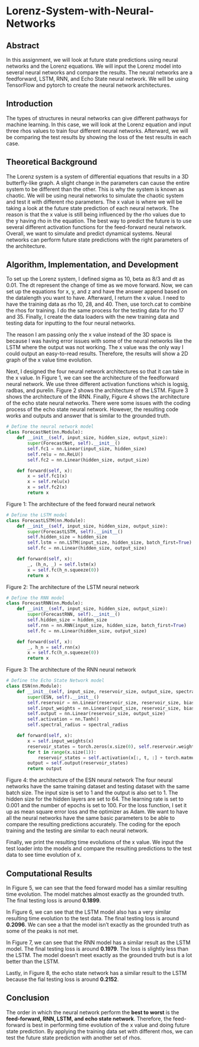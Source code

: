 # Lorenz-System-with-Neural-Networks

## Abstract

In this assignment, we will look at future state predictions using neural networks and the Lorenz equations. We will input the Lorenz model into several neural networks and compare the results. The neural networks are a feedforward, LSTM, RNN, and Echo State neural network. We will be using TensorFlow and pytorch to create the neural network architectures. 

## Introduction

The types of structures in neural networks can give different pathways for machine learning. In this case, we will look at the Lorenz equation and input three rhos values to train four different neural networks. Afterward, we will be comparing the test results by showing the loss of the test results in each case.  

## Theoretical Background

The Lorenz system is a system of differential equations that results in a 3D butterfly-like graph. A slight change in the parameters can cause the entire system to be different than the other. This is why the system is known as chaotic. We will be using neural networks to simulate the chaotic system and test it with different rho parameters. The x value is where we will be taking a look at the future state prediction of each neural network. The reason is that the x value is still being influenced by the rho values due to the y having rho in the equation. The best way to predict the future is to use several different activation functions for the feed-forward neural network. Overall, we want to simulate and predict dynamical systems. Neural networks can perform future state predictions with the right parameters of the architecture. 

## Algorithm, Implementation, and Development

To set up the Lorenz system, I defined sigma as 10, beta as 8/3 and dt as 0.01. The dt represent the change of time as we move forward. Now, we can set up the equations for x, y, and z and have the answer append based on the datalength you want to have. Afterward, I return the x  value. I need to have the training data as rho 10, 28, and 40. Then, use torch.cat to combine the rhos for training. I do the same process for the testing data for rho 17 and 35. Finally, I create the data loaders with the new training data and testing data for inputting to the four neural networks. 

The reason I am passing only the x value instead of the 3D space is because I was having error issues with some of the neural networks like the LSTM where the output was not working. The x value was the only way I could output an easy-to-read results. Therefore, the results will show a 2D graph of the x value time evolution. 

Next, I designed the four neural network architectures so that it can take in the x value. In Figure 1, we can see the architecture of the feedforward neural network. We use three different activation functions which is logsig, radbas, and purelin. Figure 2 shows the architecture of the LSTM. Figure 3 shows the architecture of the RNN. Finally, Figure 4 shows the architecture of the echo state neural networks. There were some issues with the coding process of the echo state neural network. However, the resulting code works and outputs and answer that is similar to the grounded truth. 

```python
# Define the neural network model
class ForecastNet(nn.Module):
    def __init__(self, input_size, hidden_size, output_size):
        super(ForecastNet, self).__init__()
        self.fc1 = nn.Linear(input_size, hidden_size)
        self.relu = nn.ReLU()
        self.fc2 = nn.Linear(hidden_size, output_size)

    def forward(self, x):
        x = self.fc1(x)
        x = self.relu(x)
        x = self.fc2(x)
        return x
```

Figure 1: The architecture of the feed forward neural network

```python
# Define the LSTM model
class ForecastLSTM(nn.Module):
    def __init__(self, input_size, hidden_size, output_size):
        super(ForecastLSTM, self).__init__()
        self.hidden_size = hidden_size
        self.lstm = nn.LSTM(input_size, hidden_size, batch_first=True)
        self.fc = nn.Linear(hidden_size, output_size)

    def forward(self, x):
        _, (h_n, _) = self.lstm(x)
        x = self.fc(h_n.squeeze(0))
        return x
```

Figure 2: The architecture of the LSTM neural network

```python
# Define the RNN model
class ForecastRNN(nn.Module):
    def __init__(self, input_size, hidden_size, output_size):
        super(ForecastRNN, self).__init__()
        self.hidden_size = hidden_size
        self.rnn = nn.RNN(input_size, hidden_size, batch_first=True)
        self.fc = nn.Linear(hidden_size, output_size)

    def forward(self, x):
        _, h_n = self.rnn(x)
        x = self.fc(h_n.squeeze(0))
        return x
```

Figure 3: The architecture of the RNN neural network

```python
# Define the Echo State Network model
class ESN(nn.Module):
    def __init__(self, input_size, reservoir_size, output_size, spectral_radius=0.9):
        super(ESN, self).__init__()
        self.reservoir = nn.Linear(reservoir_size, reservoir_size, bias=False)
        self.input_weights = nn.Linear(input_size, reservoir_size, bias=False)
        self.output = nn.Linear(reservoir_size, output_size)
        self.activation = nn.Tanh()
        self.spectral_radius = spectral_radius

    def forward(self, x):
        x = self.input_weights(x)
        reservoir_states = torch.zeros(x.size(0), self.reservoir.weight.size(1)).to(x.device)
        for t in range(x.size(1)):
            reservoir_states = self.activation(x[:, t, :] + torch.matmul(reservoir_states, self.reservoir.weight.t()))
        output = self.output(reservoir_states)
        return output
```

Figure 4: the architecture of the ESN neural network
The four neural networks have the same training dataset and testing dataset with the same batch size. The input size is set to 1 and the output is also set to 1. The hidden size for the hidden layers are set to 64. The learning rate is set to 0.001 and the number of epochs is set to 100. For the loss function, I set it up as mean square error loss and the optimizer as Adam. We want to have all the neural networks have the same basic parameters to be able to compare the resulting predictions accurately. The coding for the epoch training and the testing are similar to each neural network.

Finally, we print the resulting time evolutions of the x value. We input the test loader into the models and compare the resulting predictions to the test data to see time evolution of x. 

## Computational Results

In Figure 5, we can see that the feed forward model has a similar resulting time evolution. The model matches almost exactly as the grounded truth. The final testing loss is around **0.1899**.  

In Figure 6, we can see that the LSTM model also has a very similar resulting time evolution to the test data. The final testing loss is around **0.2096**. We can see a that the model isn’t exactly as the grounded truth as some of the peaks is not met. 

In Figure 7, we can see that the RNN model has a similar result as the LSTM model. The final testing loss is around **0.1979**. The loss is slightly less than the LSTM. The model doesn’t meet exactly as the grounded truth but is a lot better than the LSTM. 

Lastly, in Figure 8, the echo state network has a similar result to the LSTM because the fial testing loss is around **0.2152**. 

## Conclusion

The order in which the neural network perform the **best to worst** is the **feed-forward, RNN, LSTM, and echo state network**. Therefore, the feed-forward is best in performing time evolution of the x value and doing future state prediction. By applying the training data set with different rhos, we can test the future state prediction with another set of rhos. 
